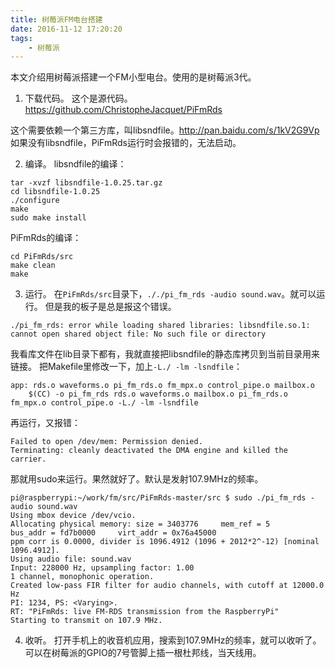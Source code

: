 ```yaml
---
title: 树莓派FM电台搭建
date: 2016-11-12 17:20:20
tags:
	- 树莓派
---
```


本文介绍用树莓派搭建一个FM小型电台。使用的是树莓派3代。

1. 下载代码。
这个是源代码。https://github.com/ChristopheJacquet/PiFmRds

这个需要依赖一个第三方库，叫libsndfile。http://pan.baidu.com/s/1kV2G9Vp
如果没有libsndfile，PiFmRds运行时会报错的，无法启动。

2. 编译。
libsndfile的编译：
```
tar -xvzf libsndfile-1.0.25.tar.gz
cd libsndfile-1.0.25
./configure
make
sudo make install
```
PiFmRds的编译：
```
cd PiFmRds/src
make clean
make
```

3. 运行。
在`PiFmRds/src`目录下，`././pi_fm_rds -audio sound.wav`。就可以运行。
但是我的板子是总是报这个错误。
```
./pi_fm_rds: error while loading shared libraries: libsndfile.so.1: cannot open shared object file: No such file or directory
```
我看库文件在lib目录下都有，我就直接把libsndfile的静态库拷贝到当前目录用来链接。
把Makefile里修改一下，加上`-L./ -lm -lsndfile`：
```
app: rds.o waveforms.o pi_fm_rds.o fm_mpx.o control_pipe.o mailbox.o
	$(CC) -o pi_fm_rds rds.o waveforms.o mailbox.o pi_fm_rds.o fm_mpx.o control_pipe.o -L./ -lm -lsndfile
```
再运行，又报错：
```
Failed to open /dev/mem: Permission denied.
Terminating: cleanly deactivated the DMA engine and killed the carrier.
```
那就用sudo来运行。果然就好了。默认是发射107.9MHz的频率。
```
pi@raspberrypi:~/work/fm/src/PiFmRds-master/src $ sudo ./pi_fm_rds -audio sound.wav
Using mbox device /dev/vcio.
Allocating physical memory: size = 3403776     mem_ref = 5     bus_addr = fd7b0000     virt_addr = 0x76a45000
ppm corr is 0.0000, divider is 1096.4912 (1096 + 2012*2^-12) [nominal 1096.4912].
Using audio file: sound.wav
Input: 228000 Hz, upsampling factor: 1.00
1 channel, monophonic operation.
Created low-pass FIR filter for audio channels, with cutoff at 12000.0 Hz
PI: 1234, PS: <Varying>.
RT: "PiFmRds: live FM-RDS transmission from the RaspberryPi"
Starting to transmit on 107.9 MHz.
```
4. 收听。
打开手机上的收音机应用，搜索到107.9MHz的频率，就可以收听了。
可以在树莓派的GPIO的7号管脚上插一根杜邦线，当天线用。







